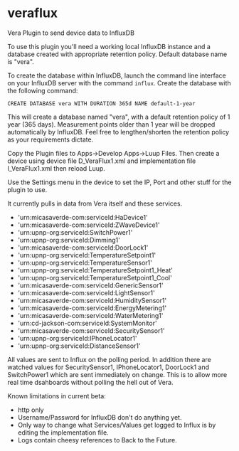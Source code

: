 # veraflux
Vera Plugin to send device data to InfluxDB

To use this plugin you'll need a working local InfluxDB instance and a database created with appropriate retention policy. Default database name is "vera".

To create the database within InfluxDB, launch the command line interface on your InfluxDB server with the command ```influx```. Create the database with the following command:

```CREATE DATABASE vera WITH DURATION 365d NAME default-1-year```

This will create a database named "vera", with a default retention policy of 1 year (365 days). Measurement points older than 1 year will be dropped automatically by InfluxDB. Feel free to lengthen/shorten the retention policy as your requirements dictate.

Copy the Plugin files to Apps->Develop Apps->Luup Files. Then create a device using device file D_VeraFlux1.xml and implementation file I_VeraFlux1.xml then reload Luup.

Use the Settings menu in the device to set the IP, Port and other stuff for the plugin to use.

It currently pulls in data from Vera itself and these services.

-   'urn:micasaverde-com:serviceId:HaDevice1'
-  'urn:micasaverde-com:serviceId:ZWaveDevice1'
-  'urn:upnp-org:serviceId:SwitchPower1'
-  'urn:upnp-org:serviceId:Dimming1'
-  'urn:micasaverde-com:serviceId:DoorLock1'
-  'urn:upnp-org:serviceId:TemperatureSetpoint1'
-  'urn:upnp-org:serviceId:TemperatureSensor1'
-  'urn:upnp-org:serviceId:TemperatureSetpoint1_Heat'
-  'urn:upnp-org:serviceId:TemperatureSetpoint1_Cool'
-  'urn:micasaverde-com:serviceId:GenericSensor1'
-  'urn:micasaverde-com:serviceId:LightSensor1'
-  'urn:micasaverde-com:serviceId:HumiditySensor1'
-  'urn:micasaverde-com:serviceId:EnergyMetering1'
-  'urn:micasaverde-com:serviceId:WaterMetering1'
-  'urn:cd-jackson-com:serviceId:SystemMonitor'
-  'urn:micasaverde-com:serviceId:SecuritySensor1'
-  'urn:upnp-org:serviceId:IPhoneLocator1'
-  'urn:upnp-org:serviceId:DistanceSensor1'

All values are sent to Influx on the polling period. In addition there are watched values for SecuritySensor1, IPhoneLocator1, DoorLock1 and SwitchPower1 which are sent immediately on change. This is to allow more real time dsahboards without polling the hell out of Vera.
   
Known limitations in current beta:

- http only
- Username/Password for InfluxDB don't do anything yet.
- Only way to change what Services/Values get logged to Influx is by editing the implementation file.
- Logs contain cheesy references to Back to the Future.
